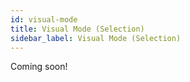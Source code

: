 ```yaml
---
id: visual-mode
title: Visual Mode (Selection)
sidebar_label: Visual Mode (Selection)
---
```


Coming soon!
